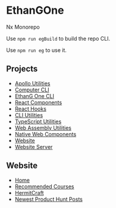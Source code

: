 

# EthanGOne

Nx Monorepo

Use `npm run egBuild` to build the repo CLI.

Use `npm run eg` to use it.

## Projects

* [Apollo Utilities](https://github.com/eglove/ethang-one/tree/master/packages/apollo)
* [Computer CLI](https://github.com/eglove/ethang-one/tree/master/packages/computer-cli)
* [EthanG One CLI](https://github.com/eglove/ethang-one/tree/master/packages/ethang-one)
* [React Components](https://github.com/eglove/ethang-one/tree/master/packages/react-components)
* [React Hooks](https://github.com/eglove/ethang-one/tree/master/packages/react-hooks)
* [CLI Utilities](https://github.com/eglove/ethang-one/tree/master/packages/util-cli)
* [TypeScript Utilities](https://github.com/eglove/ethang-one/tree/master/packages/util-typescript)
* [Web Assembly Utilities](https://github.com/eglove/ethang-one/tree/master/packages/util-wasm)
* [Native Web Components](https://github.com/eglove/ethang-one/tree/master/packages/web-components)
* [Website](https://github.com/eglove/ethang-one/tree/master/packages/website)
* [Website Server](https://github.com/eglove/ethang-one/tree/master/packages/website-server)

## Website

* [Home](https://www.ethang.dev/)
* [Recommended Courses](https://www.ethang.dev/courses)
* [HermitCraft](https://www.ethang.dev/hermitcraft)
* [Newest Product Hunt Posts](https://www.ethang.dev/product-hunt)

